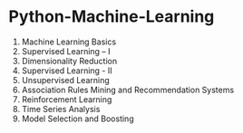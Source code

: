 # Python-Machine-Learning

1. Machine Learning Basics
2. Supervised Learning – I
3. Dimensionality Reduction
4. Supervised Learning - II
5. Unsupervised Learning
6. Association Rules Mining and Recommendation Systems
7. Reinforcement Learning
8. Time Series Analysis
9. Model Selection and Boosting
